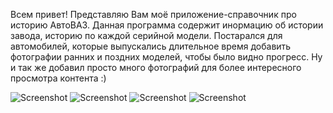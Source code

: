 Всем привет!
Представляю Вам моё приложение-справочник про историю АвтоВАЗ.
Данная программа содержит инормацию об истории завода, историю по каждой серийной модели.
Постарался для автомобилей, которые выпускались длительное время добавить фотографии ранних и поздних моделей, чтобы было видно прогресс.
Ну и так же добавил просто много фотографий для более интересного просмотра контента :)

![Screenshot](https://github.com/dwodik/LadaHandbook/blob/master/scr1.png)
![Screenshot](https://github.com/dwodik/LadaHandbook/blob/master/scr2.png)
![Screenshot](https://github.com/dwodik/LadaHandbook/blob/master/scr3.png)
![Screenshot](https://github.com/dwodik/LadaHandbook/blob/master/scr4.png)

